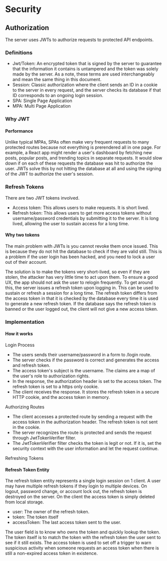 # Security

## Authorization

The server uses JWTs to authorize requests to protected API endpoints.

### Definitions

- Jwt/Token: An encrypted token that is signed by the server to guarantee that the information it contains is untampered
  and the token was solely made by the server. As a note, these terms are used interchangeably and mean the same thing
  in this document.
- Session: Classic authorization where the client sends an ID in a cookie to the server in every request, and the server
  checks its database if that ID corresponds to an ongoing login session.
- SPA: Single Page Application 
- MPA: Multi Page Application

### Why JWT

#### Performance

Unlike typical MPAs, SPAs often make very frequent requests to many protected routes because not everything is
prerendered all in one page. For example, a React app might render a user's dashboard by fetching new posts, popular
posts, and trending topics in separate requests. It would slow down if on each of these requests the database was hit to
authorize the user. JWTs solve this by not hitting the database at all and using the signing of the JWT to authorize the
user's session.

### Refresh Tokens

There are two JWT tokens involved.

- Access token: This allows users to make requests. It is short lived.
- Refresh token: This allows users to get more access tokens without username/password credentials by submitting it to
  the server. It is long lived, allowing the user to sustain access for a long time.

#### Why two tokens

The main problem with JWTs is you cannot revoke them once issued. This is because they do not hit the database to check
if they are valid still. This is a problem if the user login has been hacked, and you need to lock a user out of their
account.

The solution is to make the tokens very short-lived, so even if they are stolen, the attacker has very little time to
act upon them. To ensure a good UX, the app should not ask the user to relogin frequently. To get around this, the
server issues a refresh token upon logging in. This can be used to sustain or refresh a session for a long time. The
refresh token differs from the access token in that it is checked by the database every time it is used to generate a
new refresh token. If the database says the refresh token is banned or the user logged out, the client will not give a
new access token.

### Implementation

#### How it works

Login Process

- The users sends their username/password in a form to /login route.
- The server checks if the password is correct and generates the access and refresh token.
- The access token's subject is the username. The claims are a map of the user's role to authorization rights.
- In the response, the authorization header is set to the access token. The refresh token is set to a https only cookie.
- The client receives the response. It stores the refresh token in a secure HTTP cookie, and the access token in memory.

Authorizing Routes

- The client accesses a protected route by sending a request with the access token in the authorization header. The
  refresh token is not sent in the cookie.
- The server recognizes the route is protected and sends the request through JwtTokenVerifier filter.
- The JwtTokenVerifier filter checks the token is legit or not. If it is, set the security context with the user
  information and let the request continue.

Refreshing Tokens

#### Refresh Token Entity

The refresh token entity represents a single login session on 1 client. A user may have multiple refresh tokens if they
login to multiple devices. On logout, password change, or account lock out, the refresh token is destroyed on the server. 
On the client the access token is simply deleted from local storage.

- user: The owner of the refresh token.
- token: The token itself
- accessToken: The last access token sent to the user.

The user field is to know who owns the token and quickly lookup the token. The token itself is to match the token with
the refresh token the user sent to see if it still exists. The access token is used to set off a trigger to warn
suspicious activity when someone requests an access token when there is still a non-expired access token in existence. 
